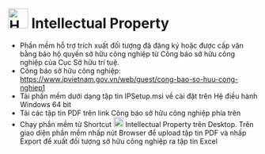 # <span><img src="tr.ico"  alt="Homepage" width="40"/></span> Intellectual Property
- Phần mềm hỗ trợ trích xuất đối tượng đã đăng ký hoặc được cấp văn bằng bảo hộ quyền sở hữu công nghiệp từ Công báo sở hữu công nghiệp của Cục Sở hữu trí tuệ.
- Công báo sở hữu công nghiệp: https://www.ipvietnam.gov.vn/web/guest/cong-bao-so-huu-cong-nghiep1
- Tải phần mềm dưới dạng tập tin IPSetup.msi về cài đặt trên Hệ điều hành Windows 64 bit
- Tải các tập tin PDF trên link Công báo sở hữu công nghiệp phía trên
- Chạy phần mềm từ Shortcut <span><img src="tr.ico"  alt="Homepage" width="20"/></span> Intellectual Property trên Desktop. Trên giao diện phần mềm nhấp nút Browser để upload tập tin PDF và nhấp Export để xuất đối tượng sở hữu công nghiệp ra tập tin Excel
